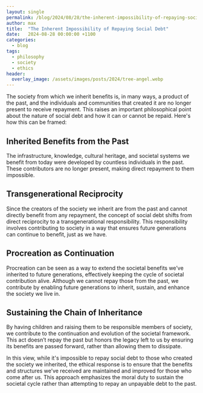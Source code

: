 ```yaml
---
layout: single
permalink: /blog/2024/08/28/the-inherent-impossibility-of-repaying-social-debt
author: max
title:  "The Inherent Impossibility of Repaying Social Debt"
date:   2024-08-28 00:00:00 +1100
categories:
  - blog
tags:
  - philosophy
  - society
  - ethics
header:
  overlay_image: /assets/images/posts/2024/tree-angel.webp
---
```


The society from which we inherit benefits is, in many ways, a product of the past, and the individuals and communities that created it are no longer present to receive repayment. This raises an important philosophical point about the nature of social debt and how it can or cannot be repaid. Here's how this can be framed:

## Inherited Benefits from the Past

The infrastructure, knowledge, cultural heritage, and societal systems we benefit from today were developed by countless individuals in the past. These contributors are no longer present, making direct repayment to them impossible.

## Transgenerational Reciprocity

Since the creators of the society we inherit are from the past and cannot directly benefit from any repayment, the concept of social debt shifts from direct reciprocity to a transgenerational responsibility. This responsibility involves contributing to society in a way that ensures future generations can continue to benefit, just as we have.

## Procreation as Continuation

Procreation can be seen as a way to extend the societal benefits we’ve inherited to future generations, effectively keeping the cycle of societal contribution alive. Although we cannot repay those from the past, we contribute by enabling future generations to inherit, sustain, and enhance the society we live in.

## Sustaining the Chain of Inheritance

By having children and raising them to be responsible members of society, we contribute to the continuation and evolution of the societal framework. This act doesn’t repay the past but honors the legacy left to us by ensuring its benefits are passed forward, rather than allowing them to dissipate.

In this view, while it's impossible to repay social debt to those who created the society we inherited, the ethical response is to ensure that the benefits and structures we’ve received are maintained and improved for those who come after us. This approach emphasizes the moral duty to sustain the societal cycle rather than attempting to repay an unpayable debt to the past.
